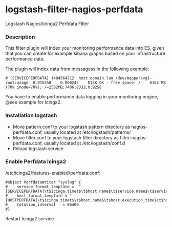 # logstash-filter-nagios-perfdata
Logstash Nagios/Icinga2 Perfdata Filter

### Description
This filter plugin will index your monitoring performance data into ES, given that you can create for example kibana graphs based on your infrastructure performance data.

The plugin will index data from messagess in the following example:

    # [SERVICEPERFDATA]	1484564212	host.domain.lan	/dev/mapper/vg1-root:usage	0.015458	0.000245	DISK OK - free space: /    6182 MB (70% inode=70%);	/=2582MB;7406;8332;0;9258

You have to enable performance data logging in your monitoring engine, @see example for Icinga2.


### Installation logstash
* Move pattern.conf to your logstash pattern directory as nagios-perfdata.conf, usually located at /etc/logstash/patterns/
* Move filter.conf to your logstash filter directory as filter-nagios-perfdata.conf, usually located at /etc/logstash/conf.d
* Reload logstash service

### Enable Perfdata Icinga2
/etc/icinga2/features-enabled/perfdata.conf:

    #object PerfdataWriter "syslog" {
    #    service_format_template =  "[SERVICEPERFDATA]\t$icinga.timet$\t$host.name$\t$service.name$\t$service.execution_time$\t$service.latency$\t$service.output$\t$service.perfdata$"
    #    host_format_template = "[HOSTPERFDATA]\t$icinga.timet$\t$host.name$\t$host.execution_time$\t$host.output$\t$host.perfdata$"
    #    rotation_interval   = 86400
    #}

Restart Icinga2 service
